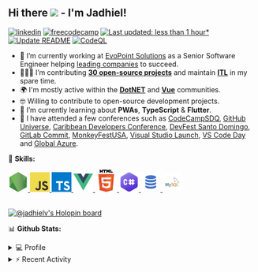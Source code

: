 ## Hi there <img src="https://media.giphy.com/media/hvRJCLFzcasrR4ia7z/giphy.gif" width="26"> -  I'm Jadhiel!

[![linkedin](https://img.shields.io/badge/LinkedIn-0077B5?style=for-the-badge&logo=linkedin&logoColor=white&style=plastic)](https://www.linkedin.com/in/jadhielv/)
[![freecodecamp](https://img.shields.io/badge/freeCodeCamp-0A0A23?style=for-the-badge&logo=freeCodeCamp&logoColor=white&style=plastic)](https://www.freecodecamp.org/jadhielv)
[![Last updated: less than 1 hour*](https://img.shields.io/badge/last%20updated-less%20than%201%20hour*-green)](https://github.com/Jadhielv/Jadhielv/actions)
[![Update README](https://github.com/Jadhielv/Jadhielv/actions/workflows/update-profile.yml/badge.svg)](https://github.com/Jadhielv/Jadhielv/actions/workflows/update-profile.yml)
[![CodeQL](https://github.com/Jadhielv/Jadhielv/actions/workflows/codeql-analysis.yml/badge.svg)](https://github.com/Jadhielv/Jadhielv/actions/workflows/codeql-analysis.yml)

- 🔭 I’m currently working at [EvoPoint Solutions](https://evopoint.do/) as a Senior Software Engineer helping [leading companies](https://evopoint.do/clientes.html) to succeed.
- 👨🏻‍💻 I’m contributing **[30 open-source projects](https://github.com/Jadhielv?tab=repositories&q=&type=fork)** and maintain **[ITL](https://github.com/Jadhielv/ITL)** in my spare time.
- 🌍 I'm mostly active within the **[DotNET](https://github.com/DotNetDo)** and **[Vue](https://github.com/VueDominicana)** communities.
- 🤓 Willing to contribute to open-source development projects.
- 🌱 I’m currently learning about **PWAs**, **TypeScript** & **Flutter**.
- 📅 I have attended a few conferences such as [CodeCampSDQ](https://codecampsdq.com/), [GitHub Universe](https://githubuniverse.com/), [Caribbean Developers Conference](https://cdc.dev/), [DevFest Santo Domingo](https://gdg.community.dev/gdg-santo-domingo/), [GitLab Commit](https://gitlabcommitvirtual2021.com/), [MonkeyFestUSA](https://monkeyfest.dev/), [Visual Studio Launch](https://visualstudio.microsoft.com/vs/), [VS Code Day](https://code.visualstudio.com/vscode-day/) and [Global Azure](https://globalazure.net/).

🚀 **Skills:**

<a href="https://github.com/search?q=user%3AJadhielv+is%3Arepo+language%3Ajavascript+fork%3Atrue">
    <code><img height="40" src="https://raw.githubusercontent.com/github/explore/80688e429a7d4ef2fca1e82350fe8e3517d3494d/topics/nodejs/nodejs.png"></code>
</a>
<a href="https://github.com/search?q=user%3AJadhielv+is%3Arepo+language%3Ajavascript+fork%3Atrue">
    <code><img height="40" src="https://raw.githubusercontent.com/github/explore/80688e429a7d4ef2fca1e82350fe8e3517d3494d/topics/javascript/javascript.png"></code>
</a>
<a href="https://github.com/search?q=user%3AJadhielv+is%3Arepo+language%3AtypeScript+fork%3Atrue">
    <code><img height="40" src="https://raw.githubusercontent.com/github/explore/80688e429a7d4ef2fca1e82350fe8e3517d3494d/topics/typescript/typescript.png"></code>
</a>
<a href="https://github.com/search?q=user%3AJadhielv+is%3Arepo+language%3Avue+fork%3Atrue">
    <code><img height="40" src="https://raw.githubusercontent.com/github/explore/80688e429a7d4ef2fca1e82350fe8e3517d3494d/topics/vue/vue.png"></code>
</a>
<a href="https://github.com/search?q=user%3AJadhielv+is%3Arepo+language%3Ahtml+fork%3Atrue">
    <code><img height="45" src="https://raw.githubusercontent.com/github/explore/80688e429a7d4ef2fca1e82350fe8e3517d3494d/topics/html/html.png"></code>
</a>
<a href="https://github.com/search?q=user%3AJadhielv+is%3Arepo+language%3Acsharp+fork%3Atrue">
    <code><img height="40" src="https://raw.githubusercontent.com/github/explore/80688e429a7d4ef2fca1e82350fe8e3517d3494d/topics/csharp/csharp.png"></code>
</a>
<a href="#">
    <code><img height="40" src="https://raw.githubusercontent.com/github/explore/80688e429a7d4ef2fca1e82350fe8e3517d3494d/topics/sql/sql.png"></code>
</a>
<a href="#">
    <code><img height="40" src="https://raw.githubusercontent.com/github/explore/80688e429a7d4ef2fca1e82350fe8e3517d3494d/topics/mysql/mysql.png"></code>
</a>

<br/>
<br/>

[![@jadhielv's Holopin board](https://holopin.me/jadhielv)](https://holopin.io/@jadhielv)

📊 **Github Stats:**

<details>
    <summary>💻 Profile</summary>
    <br/>

| [![Jadhiel Vélez's GitHub Stats](https://github-readme-stats.vercel.app/api?username=jadhielv&show_icons=true&text_color=f8f8f2&hide_title=true&theme=github_dark)](https://github.com/anuraghazra/github-readme-stats)	| [![Top Langs](https://github-readme-stats.vercel.app/api/top-langs/?username=jadhielv&layout=compact&text_color=f8f8f2&langs_count=8&hide_title=true&theme=github_dark)](https://github.com/anuraghazra/github-readme-stats)	|
|---	                                                                                                                  |---

***NOTE**: Top languages do not indicate my skill level or something like that, it's a GitHub metric of which languages I've the most code.*
</details>


<details>
    <summary>⚡ Recent Activity</summary>
    <br/>
    
<!--START_SECTION:activity-->
1. 🎉 Merged PR [#122](https://github.com/Jadhielv/search-tasks/pull/122) in [Jadhielv/search-tasks](https://github.com/Jadhielv/search-tasks)
2. 🎉 Merged PR [#55](https://github.com/Jadhielv/ACGSS/pull/55) in [Jadhielv/ACGSS](https://github.com/Jadhielv/ACGSS)
3. 🎉 Merged PR [#367](https://github.com/Jadhielv/ITL/pull/367) in [Jadhielv/ITL](https://github.com/Jadhielv/ITL)
4. 🎉 Merged PR [#260](https://github.com/AngelGarcia13/DominicanWhoCodes/pull/260) in [AngelGarcia13/DominicanWhoCodes](https://github.com/AngelGarcia13/DominicanWhoCodes)
5. ❌ Closed PR [#41](https://github.com/Jadhielv/shiki/pull/41) in [Jadhielv/shiki](https://github.com/Jadhielv/shiki)
<!--END_SECTION:activity-->
</details>
